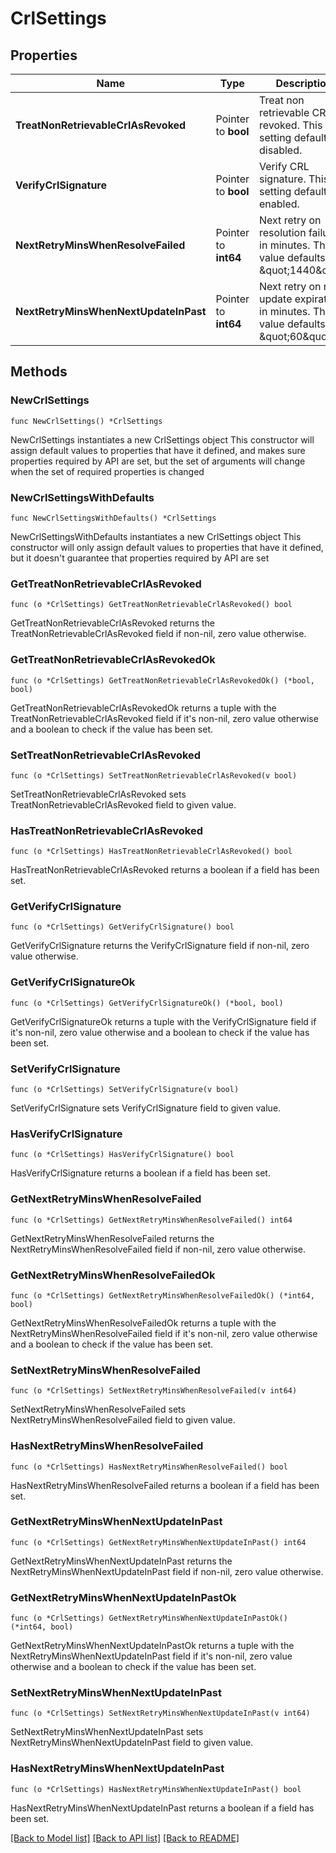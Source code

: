 # CrlSettings

## Properties

Name | Type | Description | Notes
------------ | ------------- | ------------- | -------------
**TreatNonRetrievableCrlAsRevoked** | Pointer to **bool** | Treat non retrievable CRL as revoked. This setting defaults to disabled. | [optional] 
**VerifyCrlSignature** | Pointer to **bool** | Verify CRL signature. This setting defaults to enabled. | [optional] 
**NextRetryMinsWhenResolveFailed** | Pointer to **int64** | Next retry on resolution failure in minutes. This value defaults to \&quot;1440\&quot;. | [optional] 
**NextRetryMinsWhenNextUpdateInPast** | Pointer to **int64** | Next retry on next update expiration in minutes. This value defaults to \&quot;60\&quot;. | [optional] 

## Methods

### NewCrlSettings

`func NewCrlSettings() *CrlSettings`

NewCrlSettings instantiates a new CrlSettings object
This constructor will assign default values to properties that have it defined,
and makes sure properties required by API are set, but the set of arguments
will change when the set of required properties is changed

### NewCrlSettingsWithDefaults

`func NewCrlSettingsWithDefaults() *CrlSettings`

NewCrlSettingsWithDefaults instantiates a new CrlSettings object
This constructor will only assign default values to properties that have it defined,
but it doesn't guarantee that properties required by API are set

### GetTreatNonRetrievableCrlAsRevoked

`func (o *CrlSettings) GetTreatNonRetrievableCrlAsRevoked() bool`

GetTreatNonRetrievableCrlAsRevoked returns the TreatNonRetrievableCrlAsRevoked field if non-nil, zero value otherwise.

### GetTreatNonRetrievableCrlAsRevokedOk

`func (o *CrlSettings) GetTreatNonRetrievableCrlAsRevokedOk() (*bool, bool)`

GetTreatNonRetrievableCrlAsRevokedOk returns a tuple with the TreatNonRetrievableCrlAsRevoked field if it's non-nil, zero value otherwise
and a boolean to check if the value has been set.

### SetTreatNonRetrievableCrlAsRevoked

`func (o *CrlSettings) SetTreatNonRetrievableCrlAsRevoked(v bool)`

SetTreatNonRetrievableCrlAsRevoked sets TreatNonRetrievableCrlAsRevoked field to given value.

### HasTreatNonRetrievableCrlAsRevoked

`func (o *CrlSettings) HasTreatNonRetrievableCrlAsRevoked() bool`

HasTreatNonRetrievableCrlAsRevoked returns a boolean if a field has been set.

### GetVerifyCrlSignature

`func (o *CrlSettings) GetVerifyCrlSignature() bool`

GetVerifyCrlSignature returns the VerifyCrlSignature field if non-nil, zero value otherwise.

### GetVerifyCrlSignatureOk

`func (o *CrlSettings) GetVerifyCrlSignatureOk() (*bool, bool)`

GetVerifyCrlSignatureOk returns a tuple with the VerifyCrlSignature field if it's non-nil, zero value otherwise
and a boolean to check if the value has been set.

### SetVerifyCrlSignature

`func (o *CrlSettings) SetVerifyCrlSignature(v bool)`

SetVerifyCrlSignature sets VerifyCrlSignature field to given value.

### HasVerifyCrlSignature

`func (o *CrlSettings) HasVerifyCrlSignature() bool`

HasVerifyCrlSignature returns a boolean if a field has been set.

### GetNextRetryMinsWhenResolveFailed

`func (o *CrlSettings) GetNextRetryMinsWhenResolveFailed() int64`

GetNextRetryMinsWhenResolveFailed returns the NextRetryMinsWhenResolveFailed field if non-nil, zero value otherwise.

### GetNextRetryMinsWhenResolveFailedOk

`func (o *CrlSettings) GetNextRetryMinsWhenResolveFailedOk() (*int64, bool)`

GetNextRetryMinsWhenResolveFailedOk returns a tuple with the NextRetryMinsWhenResolveFailed field if it's non-nil, zero value otherwise
and a boolean to check if the value has been set.

### SetNextRetryMinsWhenResolveFailed

`func (o *CrlSettings) SetNextRetryMinsWhenResolveFailed(v int64)`

SetNextRetryMinsWhenResolveFailed sets NextRetryMinsWhenResolveFailed field to given value.

### HasNextRetryMinsWhenResolveFailed

`func (o *CrlSettings) HasNextRetryMinsWhenResolveFailed() bool`

HasNextRetryMinsWhenResolveFailed returns a boolean if a field has been set.

### GetNextRetryMinsWhenNextUpdateInPast

`func (o *CrlSettings) GetNextRetryMinsWhenNextUpdateInPast() int64`

GetNextRetryMinsWhenNextUpdateInPast returns the NextRetryMinsWhenNextUpdateInPast field if non-nil, zero value otherwise.

### GetNextRetryMinsWhenNextUpdateInPastOk

`func (o *CrlSettings) GetNextRetryMinsWhenNextUpdateInPastOk() (*int64, bool)`

GetNextRetryMinsWhenNextUpdateInPastOk returns a tuple with the NextRetryMinsWhenNextUpdateInPast field if it's non-nil, zero value otherwise
and a boolean to check if the value has been set.

### SetNextRetryMinsWhenNextUpdateInPast

`func (o *CrlSettings) SetNextRetryMinsWhenNextUpdateInPast(v int64)`

SetNextRetryMinsWhenNextUpdateInPast sets NextRetryMinsWhenNextUpdateInPast field to given value.

### HasNextRetryMinsWhenNextUpdateInPast

`func (o *CrlSettings) HasNextRetryMinsWhenNextUpdateInPast() bool`

HasNextRetryMinsWhenNextUpdateInPast returns a boolean if a field has been set.


[[Back to Model list]](../README.md#documentation-for-models) [[Back to API list]](../README.md#documentation-for-api-endpoints) [[Back to README]](../README.md)


